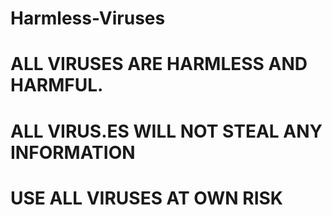# Harmless-Viruses

# ALL VIRUSES ARE HARMLESS AND HARMFUL.
# ALL VIRUS.ES WILL NOT STEAL ANY INFORMATION
# USE ALL VIRUSES AT OWN RISK
